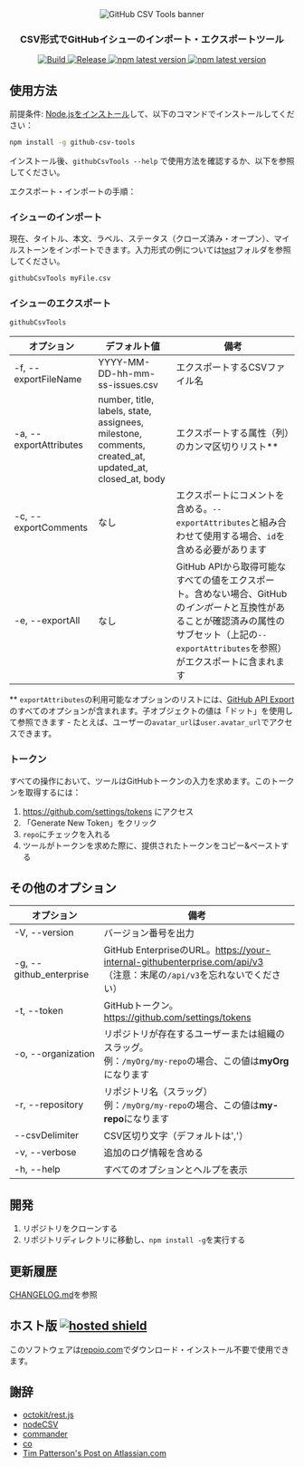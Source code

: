 <div align="center"><img src="https://github.com/gavinr/github-csv-tools/blob/master/banner.jpg?raw=true" alt="GitHub CSV Tools banner" title="GitHub CSV Tools" />
<h3 align="center">CSV形式でGitHubイシューのインポート・エクスポートツール</h3>
</div>

<p align="center">
  
  <a href="https://github.com/gavinr/github-csv-tools/actions?query=workflow%3ATest+branch%3Amaster">
    <img alt="Build" src="https://github.com/gavinr/github-csv-tools/workflows/Test/badge.svg">
  </a>
  <a href="https://github.com/gavinr/github-csv-tools/actions?query=workflow%3ARelease+branch%3Amaster">
    <img alt="Release" src="https://github.com/gavinr/github-csv-tools/workflows/Release/badge.svg">
  </a>
  <a href="https://www.npmjs.com/package/github-csv-tools">
    <img alt="npm latest version" src="https://img.shields.io/npm/v/github-csv-tools/latest.svg">
  </a>
  <a href="https://repoio.com">
    <img alt="npm latest version" src="https://img.shields.io/badge/hosted-repoio.com-orange">
  </a>
</p>

## 使用方法

前提条件: [Node.jsをインストール](https://nodejs.org/en/)して、以下のコマンドでインストールしてください：

```bash
npm install -g github-csv-tools
```

インストール後、`githubCsvTools --help` で使用方法を確認するか、以下を参照してください。

エクスポート・インポートの手順：

### イシューのインポート

現在、タイトル、本文、ラベル、ステータス（クローズ済み・オープン）、マイルストーンをインポートできます。入力形式の例については[test](/test)フォルダを参照してください。

```bash
githubCsvTools myFile.csv
```

### イシューのエクスポート

```bash
githubCsvTools
```

| オプション             | デフォルト値                                                                   | 備考                                                                                                                                                                                                          |
| ---------------------- | ------------------------------------------------------------------------------ | ------------------------------------------------------------------------------------------------------------------------------------------------------------------------------------------------------------- |
| -f, --exportFileName   | YYYY-MM-DD-hh-mm-ss-issues.csv                                                | エクスポートするCSVファイル名                                                                                                                                                                                 |
| -a, --exportAttributes | number, title, labels, state, assignees, milestone, comments, created_at, updated_at, closed_at, body | エクスポートする属性（列）のカンマ区切りリスト**                                                                                                                                                                 |
| -c, --exportComments   | なし                                                                           | エクスポートにコメントを含める。`--exportAttributes`と組み合わせて使用する場合、`id`を含める必要があります                                                                                                     |
| -e, --exportAll        | なし                                                                           | GitHub APIから取得可能なすべての値をエクスポート。含めない場合、GitHubの*インポート*と互換性があることが確認済みの属性のサブセット（上記の`--exportAttributes`を参照）がエクスポートに含まれます |

** `exportAttributes`の利用可能なオプションのリストには、[GitHub API Export](https://developer.github.com/v3/issues/#response-4)のすべてのオプションが含まれます。子オブジェクトの値は「ドット」を使用して参照できます - たとえば、ユーザーの`avatar_url`は`user.avatar_url`でアクセスできます。

### トークン

すべての操作において、ツールはGitHubトークンの入力を求めます。このトークンを取得するには：

1. <https://github.com/settings/tokens> にアクセス
2. 「Generate New Token」をクリック
3. `repo`にチェックを入れる
4. ツールがトークンを求めた際に、提供されたトークンをコピー&ペーストする

## その他のオプション

| オプション              | 備考                                                                          |
| ----------------------- | -----------------------------------------------------------------------------|
| -V, --version           | バージョン番号を出力                                                         |
| -g, --github_enterprise | GitHub EnterpriseのURL。<https://your-internal-githubenterprise.com/api/v3>  <br />（注意：末尾の`/api/v3`を忘れないでください）|
| -t, --token             | GitHubトークン。<https://github.com/settings/tokens>                          |
| -o, --organization      | リポジトリが存在するユーザーまたは組織のスラッグ。<br />例：`/myOrg/my-repo`の場合、この値は**myOrg**になります                    |
| -r, --repository        | リポジトリ名（スラッグ）<br />例：`/myOrg/my-repo`の場合、この値は**my-repo**になります                                                 |
| --csvDelimiter          | CSV区切り文字（デフォルトは','）                                             |
| -v, --verbose           | 追加のログ情報を含める                                                       |
| -h, --help              | すべてのオプションとヘルプを表示                                             |

## 開発

1. リポジトリをクローンする
2. リポジトリディレクトリに移動し、`npm install -g`を実行する

## 更新履歴

[CHANGELOG.md](https://github.com/gavinr/github-csv-tools/blob/master/CHANGELOG.md)を参照

## ホスト版 [![hosted shield](https://img.shields.io/badge/hosted-repoio.com-orange)](https://repoio.com)

このソフトウェアは[repoio.com](https://repoio.com)でダウンロード・インストール不要で使用できます。

## 謝辞

- [octokit/rest.js](https://octokit.github.io/rest.js/)
- [nodeCSV](https://www.npmjs.com/package/csv)
- [commander](https://www.npmjs.com/package/commander)
- [co](https://www.npmjs.com/package/co)
- [Tim Patterson's Post on Atlassian.com](https://developer.atlassian.com/blog/2015/11/scripting-with-node/)
